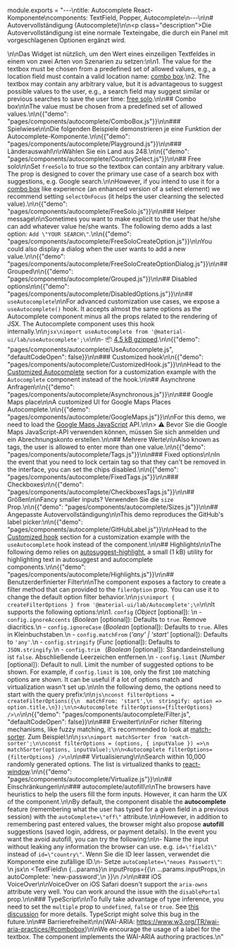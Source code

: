 module.exports = "---\ntitle: Autocomplete React-Komponente\ncomponents: TextField, Popper, Autocomplete\n---\n\n# Autovervollständigung (Autocomplete)\n\n<p class=\"description\">Die Autovervollständigung ist eine normale Texteingabe, die durch ein Panel mit vorgeschlagenen Optionen ergänzt wird.</p>\n\nDas Widget ist nützlich, um den Wert eines einzeiligen Textfeldes in einem von zwei Arten von Szenarien zu setzen:\n\n1. The value for the textbox must be chosen from a predefined set of allowed values, e.g., a location field must contain a valid location name: [combo box](#combo-box).\n2. The textbox may contain any arbitrary value, but it is advantageous to suggest possible values to the user, e.g., a search field may suggest similar or previous searches to save the user time: [free solo](#free-solo).\n\n## Combo box\n\nThe value must be chosen from a predefined set of allowed values.\n\n{{\"demo\": \"pages/components/autocomplete/ComboBox.js\"}}\n\n### Spielwiese\n\nDie folgenden Beispiele demonstrieren je eine Funktion der Autocomplete-Komponente.\n\n{{\"demo\": \"pages/components/autocomplete/Playground.js\"}}\n\n### Länderauswahl\n\nWählen Sie ein Land aus 248.\n\n{{\"demo\": \"pages/components/autocomplete/CountrySelect.js\"}}\n\n## Free solo\n\nSet `freeSolo` to true so the textbox can contain any arbitrary value. The prop is designed to cover the primary use case of a search box with suggestions, e.g. Google search.\n\nHowever, if you intend to use it for a [combo box](#combo-box) like experience (an enhanced version of a select element) we recommend setting `selectOnFocus` (it helps the user clearning the selected value).\n\n{{\"demo\": \"pages/components/autocomplete/FreeSolo.js\"}}\n\n### Helper message\n\nSometimes you want to make explicit to the user that he/she can add whatever value he/she wants. The following demo adds a last option: `Add \"YOUR SEARCH\"`.\n\n{{\"demo\": \"pages/components/autocomplete/FreeSoloCreateOption.js\"}}\n\nYou could also display a dialog when the user wants to add a new value.\n\n{{\"demo\": \"pages/components/autocomplete/FreeSoloCreateOptionDialog.js\"}}\n\n## Grouped\n\n{{\"demo\": \"pages/components/autocomplete/Grouped.js\"}}\n\n## Disabled options\n\n{{\"demo\": \"pages/components/autocomplete/DisabledOptions.js\"}}\n\n## `useAutocomplete`\n\nFor advanced customization use cases, we expose a `useAutocomplete()` hook. It accepts almost the same options as the Autocomplete component minus all the props related to the rendering of JSX. The Autocomplete component uses this hook internally.\n\n```jsx\nimport useAutocomplete from '@material-ui/lab/useAutocomplete';\n```\n\n- 📦 [4.5 kB gzipped](/size-snapshot).\n\n{{\"demo\": \"pages/components/autocomplete/UseAutocomplete.js\", \"defaultCodeOpen\": false}}\n\n### Customized hook\n\n{{\"demo\": \"pages/components/autocomplete/CustomizedHook.js\"}}\n\nHead to the [Customized Autocomplete](#customized-autocomplete) section for a customization example with the `Autocomplete` component instead of the hook.\n\n## Asynchrone Anfragen\n\n{{\"demo\": \"pages/components/autocomplete/Asynchronous.js\"}}\n\n### Google Maps place\n\nA customized UI for Google Maps Places Autocomplete.\n\n{{\"demo\": \"pages/components/autocomplete/GoogleMaps.js\"}}\n\nFor this demo, we need to load the [Google Maps JavaScript](https://developers.google.com/maps/documentation/javascript/tutorial) API.\n\n> ⚠️ Bevor Sie die Google Maps JavaScript-API verwenden können, müssen Sie sich anmelden und ein Abrechnungskonto erstellen.\n\n## Mehrere Werte\n\nAlso known as tags, the user is allowed to enter more than one value.\n\n{{\"demo\": \"pages/components/autocomplete/Tags.js\"}}\n\n### Fixed options\n\nIn the event that you need to lock certain tag so that they can't be removed in the interface, you can set the chips disabled.\n\n{{\"demo\": \"pages/components/autocomplete/FixedTags.js\"}}\n\n### Checkboxes\n\n{{\"demo\": \"pages/components/autocomplete/CheckboxesTags.js\"}}\n\n## Größen\n\nFancy smaller inputs? Verwenden Sie die `size` Prop.\n\n{{\"demo\": \"pages/components/autocomplete/Sizes.js\"}}\n\n## Angepasste Autovervollständigung\n\nThis demo reproduces the GitHub's label picker:\n\n{{\"demo\": \"pages/components/autocomplete/GitHubLabel.js\"}}\n\nHead to the [Customized hook](#customized-hook) section for a customization example with the `useAutocomplete` hook instead of the component.\n\n## Highlights\n\nThe following demo relies on [autosuggest-highlight](https://github.com/moroshko/autosuggest-highlight), a small (1 kB) utility for highlighting text in autosuggest and autocomplete components.\n\n{{\"demo\": \"pages/components/autocomplete/Highlights.js\"}}\n\n## Benutzerderfinierter Filter\n\nThe component exposes a factory to create a filter method that can provided to the `filerOption` prop. You can use it to change the default option filter behavior.\n\n```js\nimport { createFilterOptions } from '@material-ui/lab/Autocomplete';\n```\n\nIt supports the following options:\n\n1. `config` (*Object* [optional]): \n  - `config.ignoreAccents` (*Boolean* [optional]): Defaults to `true`. Remove diacritics.\n  - `config.ignoreCase` (*Boolean* [optional]): Defaults to `true`. Alles in Kleinbuchstaben.\n  - `config.matchFrom` (*'any' | 'start'* [optional]): Defaults to `'any'`.\n  - `config.stringify` (*Func* [optional]): Defaults to `JSON.stringify`.\n  - `config.trim ` (*Boolean* [optional]): Standardeinstellung ist `false`. Abschließende Leerzeichen entfernen.\n  - `config.limit` (*Number* [optional]): Default to null. Limit the number of suggested options to be shown. For example, if `config.limit` is `100`, only the first `100` matching options are shown. It can be useful if a lot of options match and virtualization wasn't set up.\n\nIn the following demo, the options need to start with the query prefix:\n\n```js\nconst filterOptions = createFilterOptions({\n  matchFrom: 'start',\n  stringify: option => option.title,\n});\n\n<Autocomplete filterOptions={filterOptions} />\n```\n\n{{\"demo\": \"pages/components/autocomplete/Filter.js\", \"defaultCodeOpen\": false}}\n\n### Erweitert\n\nFor richer filtering mechanisms, like fuzzy matching, it's recommended to look at [match-sorter](https://github.com/kentcdodds/match-sorter). Zum Beispiel:\n\n```jsx\nimport matchSorter from 'match-sorter';\n\nconst filterOptions = (options, { inputValue }) =>\n  matchSorter(options, inputValue);\n\n<Autocomplete filterOptions={filterOptions} />\n```\n\n## Virtualisierung\n\nSearch within 10,000 randomly generated options. The list is virtualized thanks to [react-window](https://github.com/bvaughn/react-window).\n\n{{\"demo\": \"pages/components/autocomplete/Virtualize.js\"}}\n\n## Einschränkungen\n\n### autocomplete/autofill\n\nThe browsers have heuristics to help the users fill the form inputs. However, it can harm the UX of the component.\n\nBy default, the component disable the **autocomplete** feature (remembering what the user has typed for a given field in a previous session) with the `autoComplete=\"off\"` attribute.\n\nHowever, in addition to remembering past entered values, the browser might also propose **autofill** suggestions (saved login, address, or payment details). In the event you want the avoid autofill, you can try the following:\n\n- Name the input without leaking any information the browser can use. e.g. `id=\"field1\"` instead of `id=\"country\"`. Wenn Sie die ID leer lassen, verwendet die Komponente eine zufällige ID.\n- Setze `autoComplete=\"neues Passwort\"`: \n        jsx\n        <TextField\n        {...params}\n        inputProps={{\n          ...params.inputProps,\n          autoComplete: 'new-password',\n        }}\n        />\n\n### iOS VoiceOver\n\nVoiceOver on iOS Safari doesn't support the `aria-owns` attribute very well. You can work around the issue with the `disablePortal` prop.\n\n### TypeScript\n\nTo fully take advantage of type inference, you need to set the `multiple` prop to `undefined`, `false` or `true`. See [this discussion](https://github.com/Foso/material-ui/pull/18854#discussion_r364215153) for more details. TypeScript might solve this bug in the future.\n\n## Barrierefreiheit\n\n(WAI-ARIA: https://www.w3.org/TR/wai-aria-practices/#combobox)\n\nWe encourage the usage of a label for the textbox. The component implements the WAI-ARIA authoring practices.\n"